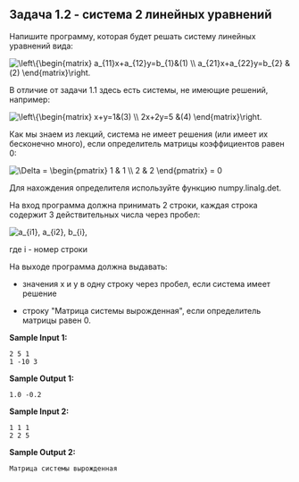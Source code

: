 ## Задача 1.2 - система 2 линейных уравнений

Напишите программу, которая будет решать систему линейных уравнений вида:

<img src="https://latex.codecogs.com/svg.image?\left\{\begin{matrix}&space;a_{11}x&plus;a_{12}y=b_{1}&(1)&space;\\&space;a_{21}x&plus;a_{22}y=b_{2}&space;&(2)&space;\end{matrix}\right." title="\left\{\begin{matrix} a_{11}x+a_{12}y=b_{1}&(1) \\ a_{21}x+a_{22}y=b_{2} &(2) \end{matrix}\right." />

В отличие от задачи 1.1 здесь есть системы, не имеющие решений, например:

<img src="https://latex.codecogs.com/svg.image?\left\{\begin{matrix}&space;x&plus;y=1&(3)&space;\\&space;2x&plus;2y=5&space;&(4)&space;\end{matrix}\right." title="\left\{\begin{matrix} x+y=1&(3) \\ 2x+2y=5 &(4) \end{matrix}\right." />

Как мы знаем из лекций, система не имеет решения (или имеет их бесконечно много), если определитель матрицы коэффициентов равен 0:

<img src="https://latex.codecogs.com/svg.image?\Delta&space;=&space;\begin{pmatrix}&space;1&space;&&space;1&space;\\&space;2&space;&&space;2&space;\end{pmatrix}&space;=&space;0" title="\Delta = \begin{pmatrix} 1 & 1 \\ 2 & 2 \end{pmatrix} = 0" />

Для нахождения определителя используйте функцию numpy.linalg.det.

На вход программа должна принимать 2 строки, каждая строка содержит 3 действительных числа через пробел:

<img src="https://latex.codecogs.com/svg.image?a_{i1},&space;a_{i2},&space;b_{i}," title="a_{i1}, a_{i2}, b_{i}," />

где i - номер строки

На выходе программа должна выдавать:


-    значения x и y в одну строку через пробел, если система имеет решение

-    строку "Матрица системы вырожденная", если определитель матрицы равен 0.

**Sample Input 1:**

```commandline
2 5 1
1 -10 3
```

**Sample Output 1:**

```commandline
1.0 -0.2
```

**Sample Input 2:**

```commandline
1 1 1
2 2 5
```

**Sample Output 2:**

```commandline
Матрица системы вырожденная
```
